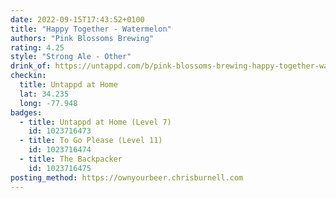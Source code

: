 ```yaml
---
date: 2022-09-15T17:43:52+0100
title: "Happy Together - Watermelon"
authors: "Pink Blossoms Brewing"
rating: 4.25
style: "Strong Ale - Other"
drink_of: https://untappd.com/b/pink-blossoms-brewing-happy-together-watermelon/4699610
checkin:
  title: Untappd at Home
  lat: 34.235
  long: -77.948
badges:
  - title: Untappd at Home (Level 7)
    id: 1023716473
  - title: To Go Please (Level 11)
    id: 1023716474
  - title: The Backpacker
    id: 1023716475
posting_method: https://ownyourbeer.chrisburnell.com
---
```

